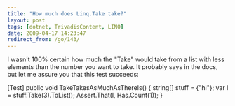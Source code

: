 ```yaml
---
title: "How much does Linq.Take take?"
layout: post
tags: [dotnet, TrivadisContent, LINQ]
date: 2009-04-17 14:23:47
redirect_from: /go/143/
---
```


I wasn't 100% certain how much the "Take" would take from a list with less elements than the number you want to take. It probably says in the docs, but let me assure you that this test succeeds:

<csharp>
[Test]
public void TakeTakesAsMuchAsThereIs()
{
  string[] stuff = {"hi"};
  var l = stuff.Take(3).ToList();
  Assert.That(l, Has.Count(1));
}
</csharp>